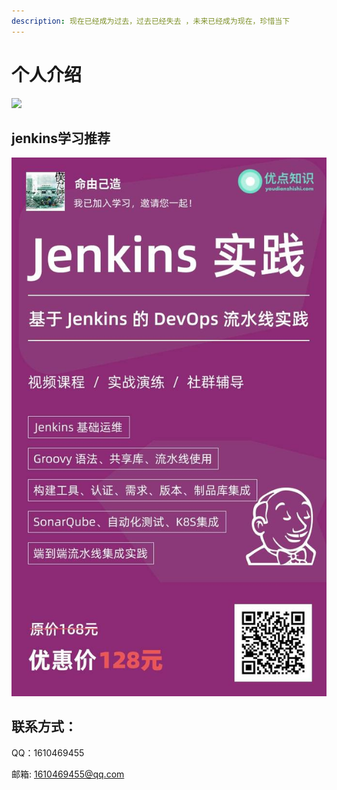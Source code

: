 ```yaml
---
description: 现在已经成为过去，过去已经失去 ，未来已经成为现在，珍惜当下
---
```


# 个人介绍

![](.gitbook/assets/wei-xin-tu-pian-20200316165537.jpg)

## jenkins学习推荐

![](.gitbook/assets/jenkins.jpg)

## 联系方式：

QQ：1610469455

邮箱: 1610469455@qq.com



